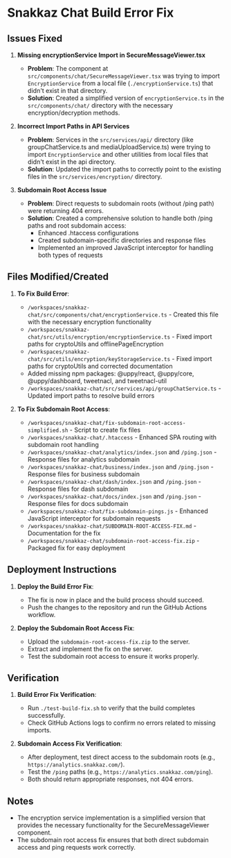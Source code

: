 # Snakkaz Chat Build Error Fix

## Issues Fixed

1. **Missing encryptionService Import in SecureMessageViewer.tsx**
   - **Problem**: The component at `src/components/chat/SecureMessageViewer.tsx` was trying to import `EncryptionService` from a local file (`./encryptionService.ts`) that didn't exist in that directory.
   - **Solution**: Created a simplified version of `encryptionService.ts` in the `src/components/chat/` directory with the necessary encryption/decryption methods.

2. **Incorrect Import Paths in API Services**
   - **Problem**: Services in the `src/services/api/` directory (like groupChatService.ts and mediaUploadService.ts) were trying to import `EncryptionService` and other utilities from local files that didn't exist in the api directory.
   - **Solution**: Updated the import paths to correctly point to the existing files in the `src/services/encryption/` directory.

3. **Subdomain Root Access Issue**
   - **Problem**: Direct requests to subdomain roots (without /ping path) were returning 404 errors.
   - **Solution**: Created a comprehensive solution to handle both /ping paths and root subdomain access:
     - Enhanced .htaccess configurations
     - Created subdomain-specific directories and response files
     - Implemented an improved JavaScript interceptor for handling both types of requests

## Files Modified/Created

1. **To Fix Build Error**:
   - `/workspaces/snakkaz-chat/src/components/chat/encryptionService.ts` - Created this file with the necessary encryption functionality
   - `/workspaces/snakkaz-chat/src/utils/encryption/encryptionService.ts` - Fixed import paths for cryptoUtils and offlinePageEncryption
   - `/workspaces/snakkaz-chat/src/utils/encryption/keyStorageService.ts` - Fixed import paths for cryptoUtils and corrected documentation
   - Added missing npm packages: @uppy/react, @uppy/core, @uppy/dashboard, tweetnacl, and tweetnacl-util
   - `/workspaces/snakkaz-chat/src/services/api/groupChatService.ts` - Updated import paths to resolve build errors

2. **To Fix Subdomain Root Access**:
   - `/workspaces/snakkaz-chat/fix-subdomain-root-access-simplified.sh` - Script to create fix files
   - `/workspaces/snakkaz-chat/.htaccess` - Enhanced SPA routing with subdomain root handling
   - `/workspaces/snakkaz-chat/analytics/index.json` and `/ping.json` - Response files for analytics subdomain
   - `/workspaces/snakkaz-chat/business/index.json` and `/ping.json` - Response files for business subdomain
   - `/workspaces/snakkaz-chat/dash/index.json` and `/ping.json` - Response files for dash subdomain
   - `/workspaces/snakkaz-chat/docs/index.json` and `/ping.json` - Response files for docs subdomain
   - `/workspaces/snakkaz-chat/fix-subdomain-pings.js` - Enhanced JavaScript interceptor for subdomain requests
   - `/workspaces/snakkaz-chat/SUBDOMAIN-ROOT-ACCESS-FIX.md` - Documentation for the fix
   - `/workspaces/snakkaz-chat/subdomain-root-access-fix.zip` - Packaged fix for easy deployment

## Deployment Instructions

1. **Deploy the Build Error Fix**:
   - The fix is now in place and the build process should succeed.
   - Push the changes to the repository and run the GitHub Actions workflow.

2. **Deploy the Subdomain Root Access Fix**:
   - Upload the `subdomain-root-access-fix.zip` to the server.
   - Extract and implement the fix on the server.
   - Test the subdomain root access to ensure it works properly.

## Verification

1. **Build Error Fix Verification**:
   - Run `./test-build-fix.sh` to verify that the build completes successfully.
   - Check GitHub Actions logs to confirm no errors related to missing imports.

2. **Subdomain Access Fix Verification**:
   - After deployment, test direct access to the subdomain roots (e.g., `https://analytics.snakkaz.com/`).
   - Test the `/ping` paths (e.g., `https://analytics.snakkaz.com/ping`).
   - Both should return appropriate responses, not 404 errors.

## Notes

- The encryption service implementation is a simplified version that provides the necessary functionality for the SecureMessageViewer component.
- The subdomain root access fix ensures that both direct subdomain access and ping requests work correctly.
